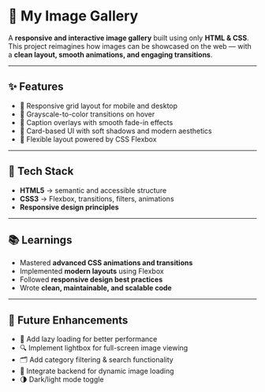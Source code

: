 # 🎨 My Image Gallery

A **responsive and interactive image gallery** built using only **HTML & CSS**.  
This project reimagines how images can be showcased on the web — with a **clean layout, smooth animations, and engaging transitions**.

---

## ✨ Features
- 📱 Responsive grid layout for mobile and desktop  
- 🎨 Grayscale-to-color transitions on hover  
- 💬 Caption overlays with smooth fade-in effects  
- 🧱 Card-based UI with soft shadows and modern aesthetics  
- 📐 Flexible layout powered by CSS Flexbox  

---

## 🔧 Tech Stack
- **HTML5** → semantic and accessible structure  
- **CSS3** → Flexbox, transitions, filters, animations  
- **Responsive design principles**  

---

## 📚 Learnings
- Mastered **advanced CSS animations and transitions**  
- Implemented **modern layouts** using Flexbox  
- Followed **responsive design best practices**  
- Wrote **clean, maintainable, and scalable code**  

---

## 🔮 Future Enhancements
- 🚀 Add lazy loading for better performance  
- 🔍 Implement lightbox for full-screen image viewing  
- 🗂️ Add category filtering & search functionality  
- 🔗 Integrate backend for dynamic image loading  
- 🌗 Dark/light mode toggle  
